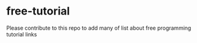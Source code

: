 # free-tutorial
Please contribute to this repo to add many of list about free programming tutorial links
